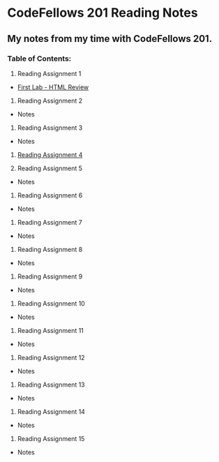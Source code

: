 # CodeFellows 201 Reading Notes
## My notes from my time with CodeFellows 201.

### Table of Contents:
1. Reading Assignment 1
  + [First Lab - HTML Review](https://micgreene.github.io/reading-notes/lab1.html)
  
1. Reading Assignment 2
  + Notes
  
1. Reading Assignment 3
  + Notes
  
1. [Reading Assignment 4](https://micgreene.github.io/reading-notes/chapter4Notes.md)
  
1. Reading Assignment 5
  + Notes
  
1. Reading Assignment 6
  + Notes
  
1. Reading Assignment 7
  + Notes
  
1. Reading Assignment 8
  + Notes
  
1. Reading Assignment 9
  + Notes
  
1. Reading Assignment 10
  + Notes
  
1. Reading Assignment 11
  + Notes
  
1. Reading Assignment 12
  + Notes
  
1. Reading Assignment 13
  + Notes
  
1. Reading Assignment 14
  + Notes
  
1. Reading Assignment 15
  + Notes
